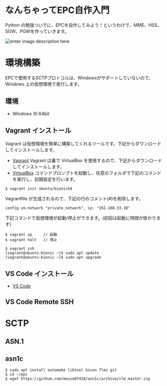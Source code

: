 # なんちゃってEPC自作入門
Python の勉強ついでに、EPCを自作してみよう！というわけで、MME、HSS、SGW、PGWを作っていきます。

![enter image description here](https://user-images.githubusercontent.com/1900544/84593371-e17ae600-ae86-11ea-872d-4aaf0fe4bfa1.png)


# 環境構築
EPCで使用するSCTPプロトコルは、Windowsがサポートしていないので、Windows 上の仮想環境で実行します。

## 環境

- Windows 10 64bit

## Vagrant インストール
Vagrant は仮想環境を簡単に構築してくれるツールです。下記からダウンロードしてインストールします。
- [Vagrant](https://www.vagrantup.com/)
Vagrant は裏で VirtualBox を使用するので、下記からダウンロードしてインストールします。
- [VirtualBox](https://www.virtualbox.org/)
コマンドプロンプトを起動し、任意のフォルダで下記のコマンドを実行し、初期設定を行います。
```
$ vagrant init ubuntu/bionic64
```
Vagrantfile が生成されるので、下記の行のコメント(#)を削除します。
```
config.vm.network "private_network", ip: "192.168.33.10"
```
下記コマンドで仮想環境が起動/停止ができます。(初回は起動に時間が掛かります)
```
$ vagrant up     // 起動
$ vagrant halt   // 停止
```

```
$ vagrant ssh
[vagrant@ubuntu-bionic ~]$ sudo apt update
[vagrant@ubuntu-bionic ~]$ sudo apt upgrade
```

## VS Code インストール

- [VS Code](https://azure.microsoft.com/ja-jp/products/visual-studio-code/)

## VS Code Remote SSH 

# SCTP

## ASN.1

## asn1c

```
$ sudo apt install automake libtool bison flex git
$ cd ~/epc
$ wget https://github.com/mouse07410/asn1c/archive/vlm_master.zip
```

<!--stackedit_data:
eyJoaXN0b3J5IjpbMTE2NjYxODc5NSwxODc1NjY5Mjg0LC0xOT
UxMjgxNTUwLDExODY4MjA3MTQsLTk0NDY1Njk0Myw1OTk2ODY3
NiwtMTg1Nzg4NDkwLC0xNTEwNjQ4OTcyLC05MzczMTk1OTgsMT
Q1MTgzNjA0OCw0OTQ1NzEyMjEsLTEwODc2MDY4NTcsLTEwNzQ4
MDE5OTgsLTkxMzk4MzI2MSwtNTAyMzMwNDc3LC04MzM5MTM0Ny
wtMTIxNDYxNzA5OSwtNTIxNzI3Njg1LDg5MzgzNzU3MSwxNDY5
NzM2MzA3XX0=
-->